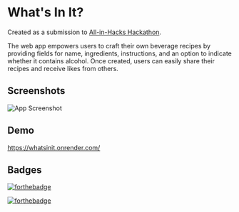
# What's In It?

Created as a submission to [All-in-Hacks Hackathon](https://all-in-hackathon.devpost.com/).

The web app empowers users to craft their own beverage recipes by providing fields for name, ingredients, instructions, and an option to indicate whether it contains alcohol. Once created, users can easily share their recipes and receive likes from others. 
## Screenshots

![App Screenshot](https://i.postimg.cc/Jhyc4nb2/Screenshot-2023-05-30-021610.png)


## Demo

https://whatsinit.onrender.com/


## Badges

[![forthebadge](https://forthebadge.com/images/badges/built-with-love.svg)](https://forthebadge.com)

[![forthebadge](https://forthebadge.com/images/badges/made-with-javascript.svg)](https://forthebadge.com)
